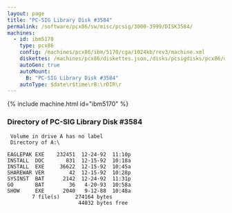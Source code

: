 ```yaml
---
layout: page
title: "PC-SIG Library Disk #3584"
permalink: /software/pcx86/sw/misc/pcsig/3000-3999/DISK3584/
machines:
  - id: ibm5170
    type: pcx86
    config: /machines/pcx86/ibm/5170/cga/1024kb/rev3/machine.xml
    diskettes: /machines/pcx86/diskettes.json,/disks/pcsigdisks/pcx86/diskettes.json
    autoGen: true
    autoMount:
      B: "PC-SIG Library Disk #3584"
    autoType: $date\r$time\rB:\rDIR\r
---
```


{% include machine.html id="ibm5170" %}

### Directory of PC-SIG Library Disk #3584

     Volume in drive A has no label
     Directory of A:\

    EAGLEPAK EXE    232451  12-24-92  11:10p
    INSTALL  DOC       831  12-15-92  10:18a
    INSTALL  EXE     36622  12-15-92  10:45a
    SHAREWAR VER        42  12-15-92  10:28p
    SYSINST  BAT      2142  12-24-92  11:31p
    GO       BAT        36   4-20-93  10:58a
    SHOW     EXE      2040   9-12-88  10:48a
            7 file(s)     274164 bytes
                           44032 bytes free
